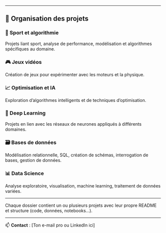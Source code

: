 
---

## 📂 Organisation des projets

### 🏃 Sport et algorithmie
Projets liant sport, analyse de performance, modélisation et algorithmes spécifiques au domaine.

### 🎮 Jeux vidéos
Création de jeux pour expérimenter avec les moteurs et la physique.

### 📈 Optimisation et IA
Exploration d’algorithmes intelligents et de techniques d’optimisation.

### 🤖 Deep Learning
Projets en lien avec les réseaux de neurones appliqués à différents domaines.

### 🗃️ Bases de données
Modélisation relationnelle, SQL, création de schémas, interrogation de bases, gestion de données.

### 📊 Data Science
Analyse exploratoire, visualisation, machine learning, traitement de données variées.

---

Chaque dossier contient un ou plusieurs projets avec leur propre README et structure (code, données, notebooks…).

---

📫 **Contact** : [Ton e-mail pro ou LinkedIn ici]
